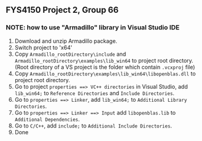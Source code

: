 ## FYS4150 Project 2, Group 66

### NOTE: how to use "Armadillo" library in Visual Studio IDE
1. Download and unzip Armadillo package.
2. Switch project to 'x64'
3. Copy `Armadillo_rootDirectory\include` and `Armadillo_rootDirectory\examples\lib_win64` to project root directory. (Root directory of a VS project is the folder which contain `.vcxproj` file)
4. Copy `Armadillo_rootDirectory\examples\lib_win64\libopenblas.dll` to project root directory.
5. Go to project `properties ==> VC++ directories` in Visual Studio, add `lib_win64;` to `Reference Directories` and `Include Directories`.
6. Go to `properties ==> Linker`, add `lib_win64;` to `Additional Library Directories`.
7. Go to `properties ==> Linker ==> Input` add `libopenblas.lib` to `Additional Dependencies`.
8. Go to `C/C++`, add `include;` to `Additional Include Directories`.
9. Done
